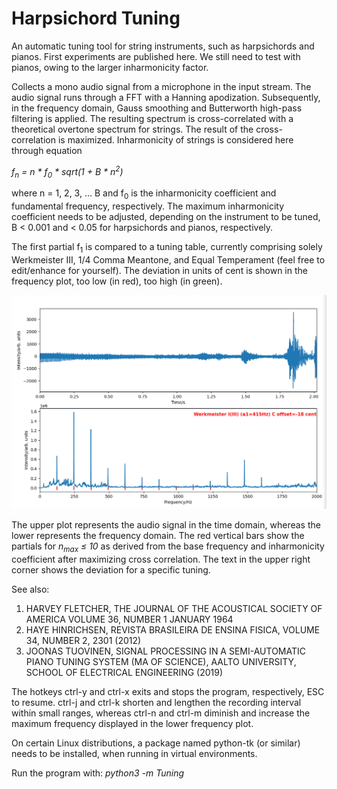 # Harpsichord Tuning

An automatic tuning tool for string instruments, such as harpsichords and 
pianos. First experiments are published here. 
We still need to test with pianos, owing to the larger inharmonicity factor.

Collects a mono audio signal from a microphone in the input stream. The audio 
signal runs through a FFT with a Hanning apodization. Subsequently, 
in the frequency domain, Gauss smoothing and Butterworth high-pass filtering 
is applied. The resulting spectrum is cross-correlated with a theoretical 
overtone spectrum for strings. The result of the cross-correlation 
is maximized. Inharmonicity of strings is considered here through equation

<em>f<sub>n</sub> = n * f<sub>0</sub> * sqrt(1 + B * n<sup>2</sup>)</em>

where n = 1, 2, 3, ... B and f<sub>0</sub> is the inharmonicity coefficient and 
fundamental frequency, respectively. The maximum inharmonicity coefficient
needs to be adjusted, depending on the instrument to be tuned, B < 0.001 and 
 < 0.05 for harpsichords and pianos, respectively. 
 
The first partial f<sub>1</sub> is compared to a tuning table, 
currently comprising solely Werkmeister III, 
1/4 Comma Meantone, and Equal Temperament 
(feel free to edit/enhance for yourself). The deviation in units of cent is 
shown in the frequency plot, too low (in red), too high (in green).

![image info](./pictures/screenshot.png)

The upper plot represents the audio signal in the time domain, whereas the lower
represents the frequency domain. The red vertical bars show the partials for 
<em>n<sub>max</sub> &#8804; 10</em> as 
derived from the base frequency and inharmonicity coefficient after maximizing 
cross correlation. The text in the upper right corner shows the 
deviation for a specific tuning.

See also:

1) HARVEY FLETCHER, THE JOURNAL OF THE ACOUSTICAL SOCIETY OF AMERICA VOLUME 36,
NUMBER 1 JANUARY 1964
2) HAYE HINRICHSEN, REVISTA BRASILEIRA DE ENSINA FISICA, VOLUME 34, NUMBER 2,
2301 (2012)
3) JOONAS TUOVINEN, SIGNAL PROCESSING IN A SEMI-AUTOMATIC PIANO TUNING SYSTEM
(MA OF SCIENCE), AALTO UNIVERSITY, SCHOOL OF ELECTRICAL ENGINEERING (2019)

The hotkeys ctrl-y and ctrl-x exits and stops the program, respectively, 
ESC to resume. ctrl-j and ctrl-k shorten and lengthen the recording 
interval within small ranges, whereas ctrl-n and
 ctrl-m diminish and increase the maximum 
frequency displayed in the lower frequency plot.

On certain Linux distributions, a package named python-tk (or similar) needs 
to be installed, when running in virtual environments.

Run the program with: <em>python3 -m Tuning</em>